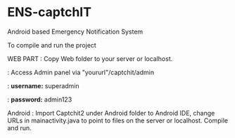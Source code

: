 # ENS-captchIT
Android based Emergency Notification System

To compile and run the project

WEB PART 
: Copy Web folder to your server or localhost.

: Access Admin panel via "yoururl"/captchit/admin

: **username:** superadmin

: **password:** admin123


Android
: Import Captchit2 under Android folder to Android IDE, change URLs in mainactivity.java to point to files on the server or localhost. Compile and run.

